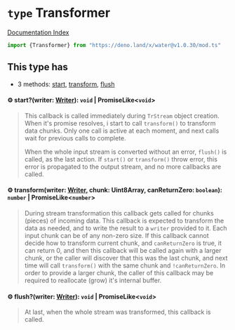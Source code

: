 # `type` Transformer

[Documentation Index](../README.md)

```ts
import {Transformer} from "https://deno.land/x/water@v1.0.30/mod.ts"
```

## This type has

- 3 methods:
[start](#-startwriter-writer-void--promiselikevoid),
[transform](#-transformwriter-writer-chunk-uint8array-canreturnzero-boolean-number--promiselikenumber),
[flush](#-flushwriter-writer-void--promiselikevoid)


#### ⚙ start?(writer: [Writer](../class.Writer/README.md)): `void` | PromiseLike\<`void`>

> This callback is called immediately during `TrStream` object creation.
> When it's promise resolves, i start to call `transform()` to transform data chunks.
> Only one call is active at each moment, and next calls wait for previous calls to complete.
> 
> When the whole input stream is converted without an error, `flush()` is called, as the last action.
> If `start()` or `transform()` throw error, this error is propagated to the output stream,
> and no more callbacks are called.



#### ⚙ transform(writer: [Writer](../class.Writer/README.md), chunk: Uint8Array, canReturnZero: `boolean`): `number` | PromiseLike\<`number`>

> During stream transformation this callback gets called for chunks (pieces) of incoming data.
> This callback is expected to transform the data as needed, and to write the result to a `writer`
> provided to it.
> Each input chunk can be of any non-zero size.
> If this callback cannot decide how to transform current chunk, and `canReturnZero` is true,
> it can return 0, and then this callback will be called again with a larger chunk,
> or the caller will discover that this was the last chunk, and next time will call
> `transform()` with the same chunk and `!canReturnZero`.
> In order to provide a larger chunk, the caller of this callback may be required to reallocate (grow) it's internal buffer.



#### ⚙ flush?(writer: [Writer](../class.Writer/README.md)): `void` | PromiseLike\<`void`>

> At last, when the whole stream was transformed, this callback is called.



